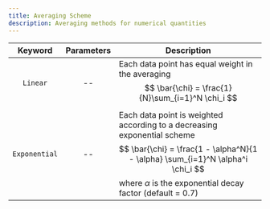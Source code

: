 ```yaml
---
title: Averaging Scheme
description: Averaging methods for numerical quantities
---
```


|Keyword|Parameters|Description|
|:---:|:--------:|-----------|
|`Linear`|--|Each data point has equal weight in the averaging $$ \bar{\chi} = \frac{1}{N}\sum_{i=1}^N \chi_i $$ |
|`Exponential`|--|Each data point is weighted according to a decreasing exponential scheme $$ \bar{\chi} = \frac{1 - \alpha^N}{1 - \alpha} \sum_{i=1}^N \alpha^i \chi_i $$ where $\alpha$ is the exponential decay factor (default = 0.7)|
